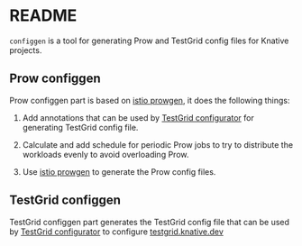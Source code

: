 # README

`configgen` is a tool for generating Prow and TestGrid config files for Knative
projects.

## Prow configgen

Prow configgen part is based on [istio
prowgen](https://github.com/istio/infra/tree/master/tools/prowgen), it does
the following things:

1. Add annotations that can be used by [TestGrid
   configurator](https://github.com/kubernetes/infra/tree/master/testgrid/cmd/configurator)
   for generating TestGrid config file.

1. Calculate and add schedule for periodic Prow jobs to try to distribute the
   workloads evenly to avoid overloading Prow.

1. Use [istio
   prowgen](https://github.com/istio/infra/tree/master/tools/prowgen) to
   generate the Prow config files.

## TestGrid configgen

TestGrid configgen part generates the TestGrid config file that can be used by
[TestGrid configurator](https://github.com/kubernetes/infra/tree/master/testgrid/cmd/configurator)
to configure [testgrid.knative.dev](https://testgrid.knative.dev)
